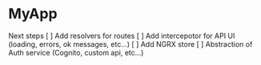 # MyApp

Next steps
[ ] Add resolvers for routes
[ ] Add intercepotor for API UI (loading, errors, ok messages, etc...)
[ ] Add NGRX store
[ ] Abstraction of Auth service (Cognito, custom api, etc...)